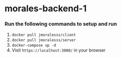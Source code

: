# morales-backend-1

### Run the following commands to setup and run
1. `docker pull jmoralesss/client`
2. `docker pull jmoralesss/server`
3. `docker-compose up -d`
4. Visit `https://localhost:3000/` in your browser